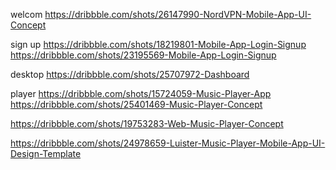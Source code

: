 welcom 
https://dribbble.com/shots/26147990-NordVPN-Mobile-App-UI-Concept

sign up 
https://dribbble.com/shots/18219801-Mobile-App-Login-Signup
https://dribbble.com/shots/23195569-Mobile-App-Login-Signup

desktop 
https://dribbble.com/shots/25707972-Dashboard


player
https://dribbble.com/shots/15724059-Music-Player-App
https://dribbble.com/shots/25401469-Music-Player-Concept

https://dribbble.com/shots/19753283-Web-Music-Player-Concept

https://dribbble.com/shots/24978659-Luister-Music-Player-Mobile-App-UI-Design-Template

